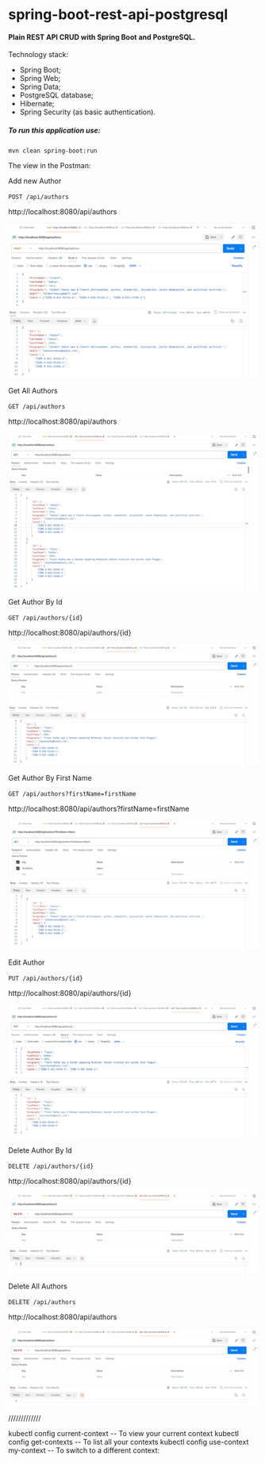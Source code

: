 # spring-boot-rest-api-postgresql

#### Plain REST API CRUD with Spring Boot and PostgreSQL.

Technology stack:

* Spring Boot;
* Spring Web;
* Spring Data;
* PostgreSQL database;
* Hibernate;
* Spring Security (as basic authentication).

##### To run this application use:

`mvn clean spring-boot:run`

The view in the Postman:

Add new Author

`POST /api/authors`

http://localhost:8080/api/authors

![Add New Author](img/AddAuthor.png "Add New Author")

Get All Authors

`GET /api/authors`

http://localhost:8080/api/authors

![Get All Authors](img/GetAllAuthors.png "Get All Authors")

Get Author By Id

`GET /api/authors/{id}`

http://localhost:8080/api/authors/{id}

![Get Author By Id](img/GetAuthorById.png "Get Author By Id")

Get Author By First Name

`GET /api/authors?firstName=firstName`

http://localhost:8080/api/authors?firstName=firstName

![Get Author By First Name](img/GetAuthorsByFirstName.png "Get Author By First Name")

Edit Author

`PUT /api/authors/{id}`

http://localhost:8080/api/authors/{id}

![Edit Author](img/EditAuthor.png "Edit Author")

Delete Author By Id

`DELETE /api/authors/{id}`

http://localhost:8080/api/authors/{id}

![Delete Author By Id](img/DeleteAuthorById.png "Delete Author By Id")

Delete All Authors

`DELETE /api/authors`

http://localhost:8080/api/authors

![Delete All Authors](img/DeleteAllAuthors.png "Delete All Authors")





/////////////

kubectl config current-context -- To view your current context
kubectl config get-contexts -- To list all your contexts
kubectl config use-context my-context -- To switch to a different context:
